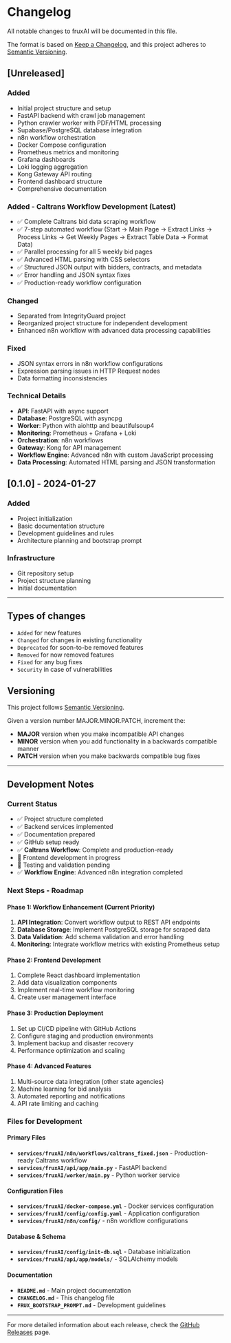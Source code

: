 # Changelog

All notable changes to fruxAI will be documented in this file.

The format is based on [Keep a Changelog](https://keepachangelog.com/en/1.0.0/),
and this project adheres to [Semantic Versioning](https://semver.org/spec/v2.0.0.html).

## [Unreleased]

### Added
- Initial project structure and setup
- FastAPI backend with crawl job management
- Python crawler worker with PDF/HTML processing
- Supabase/PostgreSQL database integration
- n8n workflow orchestration
- Docker Compose configuration
- Prometheus metrics and monitoring
- Grafana dashboards
- Loki logging aggregation
- Kong Gateway API routing
- Frontend dashboard structure
- Comprehensive documentation

### Added - Caltrans Workflow Development (Latest)
- ✅ Complete Caltrans bid data scraping workflow
- ✅ 7-step automated workflow (Start → Main Page → Extract Links → Process Links → Get Weekly Pages → Extract Table Data → Format Data)
- ✅ Parallel processing for all 5 weekly bid pages
- ✅ Advanced HTML parsing with CSS selectors
- ✅ Structured JSON output with bidders, contracts, and metadata
- ✅ Error handling and JSON syntax fixes
- ✅ Production-ready workflow configuration

### Changed
- Separated from IntegrityGuard project
- Reorganized project structure for independent development
- Enhanced n8n workflow with advanced data processing capabilities

### Fixed
- JSON syntax errors in n8n workflow configurations
- Expression parsing issues in HTTP Request nodes
- Data formatting inconsistencies

### Technical Details
- **API**: FastAPI with async support
- **Database**: PostgreSQL with asyncpg
- **Worker**: Python with aiohttp and beautifulsoup4
- **Monitoring**: Prometheus + Grafana + Loki
- **Orchestration**: n8n workflows
- **Gateway**: Kong for API management
- **Workflow Engine**: Advanced n8n with custom JavaScript processing
- **Data Processing**: Automated HTML parsing and JSON transformation

## [0.1.0] - 2024-01-27

### Added
- Project initialization
- Basic documentation structure
- Development guidelines and rules
- Architecture planning and bootstrap prompt

### Infrastructure
- Git repository setup
- Project structure planning
- Initial documentation

---

## Types of changes
- `Added` for new features
- `Changed` for changes in existing functionality
- `Deprecated` for soon-to-be removed features
- `Removed` for now removed features
- `Fixed` for any bug fixes
- `Security` in case of vulnerabilities

## Versioning
This project follows [Semantic Versioning](https://semver.org/).

Given a version number MAJOR.MINOR.PATCH, increment the:

- **MAJOR** version when you make incompatible API changes
- **MINOR** version when you add functionality in a backwards compatible manner
- **PATCH** version when you make backwards compatible bug fixes

---

## Development Notes

### Current Status
- ✅ Project structure completed
- ✅ Backend services implemented
- ✅ Documentation prepared
- ✅ GitHub setup ready
- ✅ **Caltrans Workflow**: Complete and production-ready
- 🚧 Frontend development in progress
- 🚧 Testing and validation pending
- ✅ **Workflow Engine**: Advanced n8n integration completed

### Next Steps - Roadmap

#### Phase 1: Workflow Enhancement (Current Priority)
1. **API Integration**: Convert workflow output to REST API endpoints
2. **Database Storage**: Implement PostgreSQL storage for scraped data
3. **Data Validation**: Add schema validation and error handling
4. **Monitoring**: Integrate workflow metrics with existing Prometheus setup

#### Phase 2: Frontend Development
1. Complete React dashboard implementation
2. Add data visualization components
3. Implement real-time workflow monitoring
4. Create user management interface

#### Phase 3: Production Deployment
1. Set up CI/CD pipeline with GitHub Actions
2. Configure staging and production environments
3. Implement backup and disaster recovery
4. Performance optimization and scaling

#### Phase 4: Advanced Features
1. Multi-source data integration (other state agencies)
2. Machine learning for bid analysis
3. Automated reporting and notifications
4. API rate limiting and caching

### Files for Development

#### Primary Files
- **`services/fruxAI/n8n/workflows/caltrans_fixed.json`** - Production-ready Caltrans workflow
- **`services/fruxAI/api/app/main.py`** - FastAPI backend
- **`services/fruxAI/worker/main.py`** - Python worker service

#### Configuration Files
- **`services/fruxAI/docker-compose.yml`** - Docker services configuration
- **`services/fruxAI/config/config.yaml`** - Application configuration
- **`services/fruxAI/n8n/config/`** - n8n workflow configurations

#### Database & Schema
- **`services/fruxAI/config/init-db.sql`** - Database initialization
- **`services/fruxAI/api/app/models/`** - SQLAlchemy models

#### Documentation
- **`README.md`** - Main project documentation
- **`CHANGELOG.md`** - This changelog file
- **`FRUX_BOOTSTRAP_PROMPT.md`** - Development guidelines

---

For more detailed information about each release, check the [GitHub Releases](https://github.com/your-username/fruxAI/releases) page.

